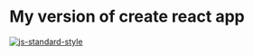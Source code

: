 # My version of create react app

[![js-standard-style](https://img.shields.io/badge/code%20style-standard-brightgreen.svg)](http://standardjs.com)
